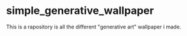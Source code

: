 # simple_generative_wallpaper

This is a rapository is all the different "generative art" wallpaper i made.
